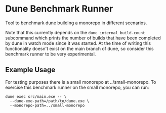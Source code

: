 # Dune Benchmark Runner

Tool to benchmark dune building a monorepo in different scenarios.

Note that this currently depends on the `dune internal build-count` subcommand
which prints the number of builds that have been completed by dune in watch
mode since it was started. At the time of writing this functionality doesn't
exist on the main branch of dune, so consider this benchmark runner to be very
experimental.

## Example Usage

For testing purposes there is a small monorepo at ../small-monorepo. To exercise
this benchmark runner on the small monorepo, you can run:

```
dune exec src/main.exe -- \
  --dune-exe-path=/path/to/dune.exe \
  --monorepo-path=../small-monorepo
```

